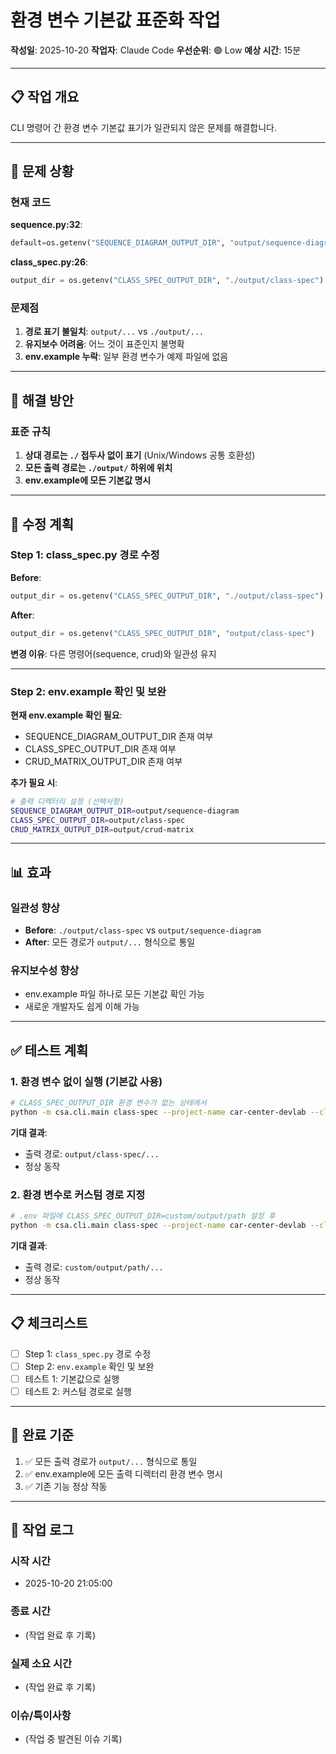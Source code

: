 # 환경 변수 기본값 표준화 작업

**작성일**: 2025-10-20
**작업자**: Claude Code
**우선순위**: 🟢 Low
**예상 시간**: 15분

---

## 📋 작업 개요

CLI 명령어 간 환경 변수 기본값 표기가 일관되지 않은 문제를 해결합니다.

---

## 🐛 문제 상황

### 현재 코드

**sequence.py:32**:
```python
default=os.getenv("SEQUENCE_DIAGRAM_OUTPUT_DIR", "output/sequence-diagram"),
```

**class_spec.py:26**:
```python
output_dir = os.getenv("CLASS_SPEC_OUTPUT_DIR", "./output/class-spec")
```

### 문제점
1. **경로 표기 불일치**: `output/...` vs `./output/...`
2. **유지보수 어려움**: 어느 것이 표준인지 불명확
3. **env.example 누락**: 일부 환경 변수가 예제 파일에 없음

---

## 🔧 해결 방안

### 표준 규칙
1. **상대 경로는 `./` 접두사 없이 표기** (Unix/Windows 공통 호환성)
2. **모든 출력 경로는 `./output/` 하위에 위치**
3. **env.example에 모든 기본값 명시**

---

## 📝 수정 계획

### Step 1: class_spec.py 경로 수정

**Before**:
```python
output_dir = os.getenv("CLASS_SPEC_OUTPUT_DIR", "./output/class-spec")
```

**After**:
```python
output_dir = os.getenv("CLASS_SPEC_OUTPUT_DIR", "output/class-spec")
```

**변경 이유**: 다른 명령어(sequence, crud)와 일관성 유지

---

### Step 2: env.example 확인 및 보완

**현재 env.example 확인 필요**:
- SEQUENCE_DIAGRAM_OUTPUT_DIR 존재 여부
- CLASS_SPEC_OUTPUT_DIR 존재 여부
- CRUD_MATRIX_OUTPUT_DIR 존재 여부

**추가 필요 시**:
```bash
# 출력 디렉터리 설정 (선택사항)
SEQUENCE_DIAGRAM_OUTPUT_DIR=output/sequence-diagram
CLASS_SPEC_OUTPUT_DIR=output/class-spec
CRUD_MATRIX_OUTPUT_DIR=output/crud-matrix
```

---

## 📊 효과

### 일관성 향상
- **Before**: `./output/class-spec` vs `output/sequence-diagram`
- **After**: 모든 경로가 `output/...` 형식으로 통일

### 유지보수성 향상
- env.example 파일 하나로 모든 기본값 확인 가능
- 새로운 개발자도 쉽게 이해 가능

---

## ✅ 테스트 계획

### 1. 환경 변수 없이 실행 (기본값 사용)

```bash
# CLASS_SPEC_OUTPUT_DIR 환경 변수가 없는 상태에서
python -m csa.cli.main class-spec --project-name car-center-devlab --class-name NotificationRepository
```

**기대 결과**:
- 출력 경로: `output/class-spec/...`
- 정상 동작

### 2. 환경 변수로 커스텀 경로 지정

```bash
# .env 파일에 CLASS_SPEC_OUTPUT_DIR=custom/output/path 설정 후
python -m csa.cli.main class-spec --project-name car-center-devlab --class-name NotificationRepository
```

**기대 결과**:
- 출력 경로: `custom/output/path/...`
- 정상 동작

---

## 📋 체크리스트

- [ ] Step 1: `class_spec.py` 경로 수정
- [ ] Step 2: `env.example` 확인 및 보완
- [ ] 테스트 1: 기본값으로 실행
- [ ] 테스트 2: 커스텀 경로로 실행

---

## 🎯 완료 기준

1. ✅ 모든 출력 경로가 `output/...` 형식으로 통일
2. ✅ env.example에 모든 출력 디렉터리 환경 변수 명시
3. ✅ 기존 기능 정상 작동

---

## 📝 작업 로그

### 시작 시간
- 2025-10-20 21:05:00

### 종료 시간
- (작업 완료 후 기록)

### 실제 소요 시간
- (작업 완료 후 기록)

### 이슈/특이사항
- (작업 중 발견된 이슈 기록)
